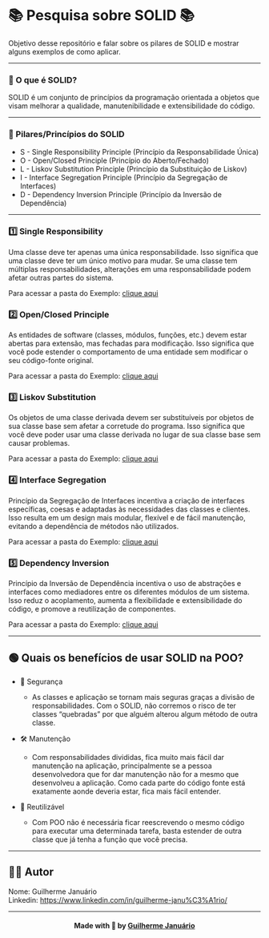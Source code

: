 
<h1> 📚 Pesquisa sobre SOLID 📚 </h1>

Objetivo desse repositório e falar sobre os pilares de SOLID e mostrar alguns exemplos de como aplicar.

---

### 🔎 O que é SOLID?

<p> SOLID é um conjunto de princípios da programação orientada a objetos que visam melhorar a qualidade, manutenibilidade e extensibilidade do código. </p>

---

### 📝 Pilares/Princípios do SOLID

- S - Single Responsibility Principle (Princípio da Responsabilidade Única)
- O - Open/Closed Principle (Princípio do Aberto/Fechado)
- L - Liskov Substitution Principle (Princípio da Substituição de Liskov)
- I - Interface Segregation Principle (Princípio da Segregação de Interfaces)
- D - Dependency Inversion Principle (Princípio da Inversão de Dependência)

---

### 1️⃣ Single Responsibility

<p> Uma classe deve ter apenas uma única responsabilidade.
Isso significa que uma classe deve ter um único motivo para mudar.
Se uma classe tem múltiplas responsabilidades, alterações em uma responsabilidade podem afetar outras partes do sistema. 

Para acessar a pasta do Exemplo: [clique aqui](https://github.com/guiijanuario/solid/tree/main/src/main/java/org/example/SingleResponsibilityPrinciple)
</p>

### 2️⃣ Open/Closed Principle

<p>As entidades de software (classes, módulos, funções, etc.) devem estar abertas para extensão, mas fechadas para modificação. 
Isso significa que você pode estender o comportamento de uma entidade sem modificar o seu código-fonte original.

Para acessar a pasta do Exemplo: [clique aqui](https://github.com/guiijanuario/solid/tree/main/src/main/java/org/example/OpenClosedPrinciple)
</p>

### 3️⃣ Liskov Substitution

<p>Os objetos de uma classe derivada devem ser substituíveis por objetos de sua classe base sem afetar a corretude do programa. Isso significa que você deve poder usar uma classe derivada no lugar de sua classe base sem causar problemas. 

Para acessar a pasta do Exemplo: [clique aqui](https://github.com/guiijanuario/solid/tree/main/src/main/java/org/example/LiskovSubstitutionPrinciple)

</p>

### 4️⃣ Interface Segregation

<p>Princípio da Segregação de Interfaces incentiva a criação de interfaces específicas, coesas e adaptadas às necessidades das classes e clientes. Isso resulta em um design mais modular, flexível e de fácil manutenção, evitando a dependência de métodos não utilizados. 

Para acessar a pasta do Exemplo: [clique aqui](https://github.com/guiijanuario/solid/tree/main/src/main/java/org/example/InterfaceSegregationPrinciple)

</p>

### 5️⃣ Dependency Inversion

<p>Princípio da Inversão de Dependência incentiva o uso de abstrações e interfaces como mediadores entre os diferentes módulos de um sistema. 
Isso reduz o acoplamento, aumenta a flexibilidade e extensibilidade do código, e promove a reutilização de componentes.

Para acessar a pasta do Exemplo: [clique aqui](https://github.com/guiijanuario/solid/tree/main/src/main/java/org/example/DependencyInversionPrinciple)
</p>

---

## 🟢 Quais os benefícios de usar SOLID na POO?

- 👮 Segurança
    - <p>As classes e aplicação se tornam mais seguras graças a divisão de responsabilidades. Com o SOLID, não corremos o risco de ter classes “quebradas” por que alguém alterou algum método de outra classe.
</p>

- 🛠️ Manutenção
    - <p>Com responsabilidades divididas, fica muito mais fácil dar manutenção na aplicação, principalmente se a pessoa desenvolvedora que for dar manutenção não for a mesmo que desenvolveu a aplicação. Como cada parte do código fonte está exatamente aonde deveria estar, fica mais fácil entender.
</p>

- 🔄 Reutilizável
    - <p>Com POO não é necessária ficar reescrevendo o mesmo código para executar uma determinada tarefa, basta estender de outra classe que já tenha a função que você precisa.</p>

---

## 👨‍💻 Autor

Nome: Guilherme Januário <br>Linkedin: https://www.linkedin.com/in/guilherme-janu%C3%A1rio/

---

<h4 align=center>Made with 💚 by <a href="https://github.com/guiijanuario">Guilherme Januário</a></h4>